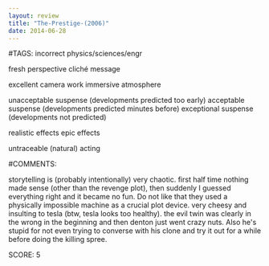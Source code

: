 ```yaml
---
layout: review
title: "The-Prestige-(2006)"
date: 2014-06-28
---
```


#TAGS:
incorrect physics/sciences/engr

fresh perspective
cliché message

excellent camera work
immersive atmosphere

unacceptable suspense (developments predicted too early)
acceptable suspense (developments predicted minutes before)
exceptional suspense (developments not predicted)

realistic effects
epic effects

untraceable (natural) acting

#COMMENTS:

storytelling is (probably intentionally) very chaotic. first half time nothing made sense (other than the revenge plot), then suddenly I guessed everything right and it became no fun. Do not like that they used a physically impossible machine as a crucial plot device. very cheesy and insulting to tesla (btw, tesla looks too healthy). the evil twin was clearly in the wrong in the beginning and then denton just went crazy nuts. Also he's stupid for not even trying to converse with his clone and try it out for a while before doing the killing spree.





SCORE:
5
